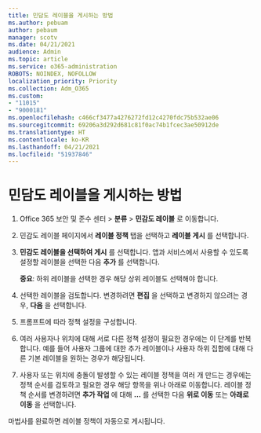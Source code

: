 ```yaml
---
title: 민담도 레이블을 게시하는 방법
ms.author: pebuam
author: pebaum
manager: scotv
ms.date: 04/21/2021
audience: Admin
ms.topic: article
ms.service: o365-administration
ROBOTS: NOINDEX, NOFOLLOW
localization_priority: Priority
ms.collection: Adm_O365
ms.custom:
- "11015"
- "9000181"
ms.openlocfilehash: c466cf3477a4276272fd12c4270fdc75b532ae06
ms.sourcegitcommit: 69206a3d292d681c81f0ac74b1fcec3ae50912de
ms.translationtype: HT
ms.contentlocale: ko-KR
ms.lasthandoff: 04/21/2021
ms.locfileid: "51937846"
---
```

# <a name="how-to-publish-a-sensitivity-label"></a>민담도 레이블을 게시하는 방법

1. Office 365 보안 및 준수 센터 > **분류** > **민감도 레이블** 로 이동합니다.

1. 민감도 레이블 페이지에서 **레이블 정책** 탭을 선택하고 **레이블 게시** 를 선택합니다.

1. **민감도 레이블을 선택하여 게시** 를 선택합니다. 앱과 서비스에서 사용할 수 있도록 설정할 레이블을 선택한 다음 **추가** 를 선택합니다.

    **중요**: 하위 레이블을 선택한 경우 해당 상위 레이블도 선택해야 합니다.

1. 선택한 레이블을 검토합니다. 변경하려면 **편집** 을 선택하고 변경하지 않으려는 경우, **다음** 을 선택합니다.

1. 프롬프트에 따라 정책 설정을 구성합니다.

1. 여러 사용자나 위치에 대해 서로 다른 정책 설정이 필요한 경우에는 이 단계를 반복합니다. 예를 들어 사용자 그룹에 대한 추가 레이블이나 사용자 하위 집합에 대해 다른 기본 레이블을 원하는 경우가 해당됩니다.

1. 사용자 또는 위치에 충돌이 발생할 수 있는 레이블 정책을 여러 개 만드는 경우에는 정책 순서를 검토하고 필요한 경우 해당 항목을 위나 아래로 이동합니다. 레이블 정책 순서를 변경하려면 **추가 작업** 에 대해 **...** 를 선택한 다음 **위로 이동** 또는 **아래로 이동** 을 선택합니다.

마법사를 완료하면 레이블 정책이 자동으로 게시됩니다.